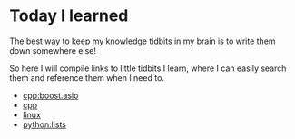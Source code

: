 # Today I learned

The best way to keep my knowledge tidbits in my brain is to write them down somewhere else!

So here I will compile links to little tidbits I learn, where I can easily search them and reference them when I need to.<br>
* [cpp:boost.asio](cpp/boost.asio/boost.asio.tutorial.md)
* [cpp](cpp/test1.md)
* [linux](linux/grep-trick-1.md)
* [python:lists](python/lists/sorting-lists.md)
